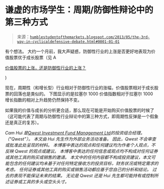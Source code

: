 <!--yml

类别：未分类

日期：2024-05-18 03:53:47

-->

# 谦虚的市场学生：周期/防御性辩论中的第三种方式

> 来源：[`humblestudentofthemarkets.blogspot.com/2013/05/the-3rd-way-in-cyclicaldefensive-debate.html#0001-01-01`](https://humblestudentofthemarkets.blogspot.com/2013/05/the-3rd-way-in-cyclicaldefensive-debate.html#0001-01-01)

有个想法。 大约一个月前，我大声疑惑，防御性行业的上涨是否更好地表现为价值股票优于成长股票（见 A

[价值股票的上涨，还是防御性行业的上涨？](http://humblestudentofthemarkets.blogspot.com/2013/04/a-value-rally-or-defensive-sector-rally.html)

)

现在，周期性（和增长型）行业相对于防御性行业的涨幅，价值股票相对于成长股票的回落也是类似的。 下图显示的是拉塞尔 1000 价值指数相对于拉塞尔 1000 增长指数的相对上升趋势仍然保持不变。

如果我的价值与成长的分析更合适，那么现在可能是开始购买价值股票的时候了（这可能代表了周期与防御性行业辩论中的第三种方式，即周期性反弹是一个假象还是真正的复苏）。

*Cam Hui 是[Qwest Investment Fund Management Ltd](http://www.qwestfunds.com/)的投资组合经理。 （“Qwest”）。 本文由 Hui 先生作为外部业务活动准备。 因此，Qwest 不会审查或批准此处呈现的材料。 本博客中表达的观点和任何建议均为作者个人观点，不反映 Qwest 的观点或建议。* *本博客中表达的任何信息或观点均不构成对任何证券或其他工具的购买或销售的邀请。 本文中的任何内容都不构成投资建议，本文可能包含的任何建议均未基于对任何特定接收方的投资目标，财务状况或特定需求的考虑。 任何证券或其他工具的购买或销售活动都应基于您自己的分析和结论。 过去的表现不能保证未来的结果。 无论是 Qwest 还是 Hui 先生都可能持有或控制所述证券或工具的多头或空头头寸。*
